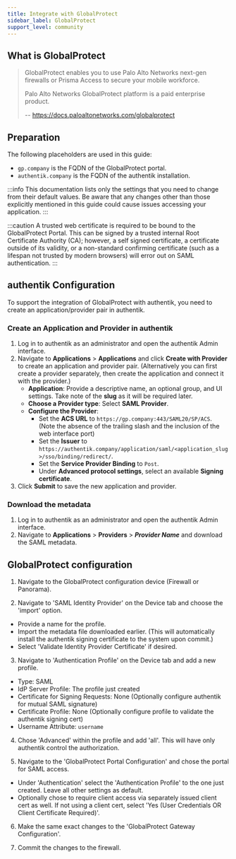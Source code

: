 ```yaml
---
title: Integrate with GlobalProtect
sidebar_label: GlobalProtect
support_level: community
---
```


## What is GlobalProtect

> GlobalProtect enables you to use Palo Alto Networks next-gen firewalls or Prisma Access to secure your mobile workforce.
>
> Palo Alto Networks GlobalProtect platform is a paid enterprise product.
>
> -- https://docs.paloaltonetworks.com/globalprotect

## Preparation

The following placeholders are used in this guide:

- `gp.company` is the FQDN of the GlobalProtect portal.
- `authentik.company` is the FQDN of the authentik installation.

:::info
This documentation lists only the settings that you need to change from their default values. Be aware that any changes other than those explicitly mentioned in this guide could cause issues accessing your application.
:::

:::caution
A trusted web certificate is required to be bound to the GlobalProtect Portal. This can be signed by a trusted internal Root Certificate Authority (CA); however, a self signed certificate, a certificate outside of its validity, or a non-standard confirming certificate (such as a lifespan not trusted by modern browsers) will error out on SAML authentication.
:::

## authentik Configuration

To support the integration of GlobalProtect with authentik, you need to create an application/provider pair in authentik.

### Create an Application and Provider in authentik

1. Log in to authentik as an administrator and open the authentik Admin interface.
2. Navigate to **Applications** > **Applications** and click **Create with Provider** to create an application and provider pair. (Alternatively you can first create a provider separately, then create the application and connect it with the provider.)
    - **Application**: Provide a descriptive name, an optional group, and UI settings. Take note of the **slug** as it will be required later.
    - **Choose a Provider type**: Select **SAML Provider**.
    - **Configure the Provider**:
        - Set the **ACS URL** to `https://gp.company:443/SAML20/SP/ACS`. (Note the absence of the trailing slash and the inclusion of the web interface port)
        - Set the **Issuer** to `https://authentik.company/application/saml/<application_slug>/sso/binding/redirect/`.
        - Set the **Service Provider Binding** to `Post`.
        - Under **Advanced protocol settings**, select an available **Signing certificate**.
3. Click **Submit** to save the new application and provider.

### Download the metadata

1. Log in to authentik as an administrator and open the authentik Admin interface.
2. Navigate to **Applications** > **Providers** > **_Provider Name_** and download the SAML metadata.

## GlobalProtect configuration

1. Navigate to the GlobalProtect configuration device (Firewall or Panorama).

2. Navigate to 'SAML Identity Provider' on the Device tab and choose the 'import' option.

- Provide a name for the profile.
- Import the metadata file downloaded earlier. (This will automatically install the authentik signing certificate to the system upon commit.)
- Select 'Validate Identity Provider Certificate' if desired.

3. Navigate to 'Authentication Profile' on the Device tab and add a new profile.

- Type: SAML
- IdP Server Profile: The profile just created
- Certificate for Signing Requests: None (Optionally configure authentik for mutual SAML signature)
- Certificate Profile: None (Optionally configure profile to validate the authentik signing cert)
- Username Attribute: `username`

4. Chose 'Advanced' within the profile and add 'all'. This will have only authentik control the authorization.

5. Navigate to the 'GlobalProtect Portal Configuration' and chose the portal for SAML access.

- Under 'Authentication' select the 'Authentication Profile' to the one just created. Leave all other settings as default.
- Optionally chose to require client access via separately issued client cert as well. If not using a client cert, select 'Yes (User Credentials OR Client Certificate Required)'.

6. Make the same exact changes to the 'GlobalProtect Gateway Configuration'.

7. Commit the changes to the firewall.
